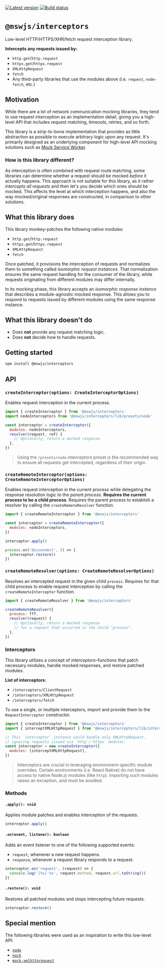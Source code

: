 [![Latest version](https://img.shields.io/npm/v/@mswjs/interceptors.svg)](https://www.npmjs.com/package/@mswjs/interceptors)
[![Build status](https://img.shields.io/circleci/project/github/mswjs/interceptors/master.svg)](https://app.circleci.com/pipelines/github/mswjs/interceptors)

# `@mswjs/interceptors`

Low-level HTTP/HTTPS/XHR/fetch request interception library.

**Intercepts any requests issued by:**

- `http.get`/`http.request`
- `https.get`/`https.request`
- `XMLHttpRequest`
- `fetch`
- Any third-party libraries that use the modules above (i.e. `request`, `node-fetch`, etc.)

## Motivation

While there are a lot of network communication mocking libraries, they tend to use request interception as an implementation detail, giving you a high-level API that includes request matching, timeouts, retries, and so forth.

This library is a strip-to-bone implementation that provides as little abstraction as possible to execute arbitrary logic upon any request. It's primarily designed as an underlying component for high-level API mocking solutions such as [Mock Service Worker](https://github.com/mswjs/msw).

### How is this library different?

As interception is often combined with request route matching, some libraries can determine whether a request should be mocked _before_ it actually happens. This approach is not suitable for this library, as it rather _intercepts all requests_ and then let's you decide which ones should be mocked. This affects the level at which interception happens, and also the way mocked/original responses are constructed, in comparison to other solutions.

## What this library does

This library monkey-patches the following native modules:

- `http.get`/`http.request`
- `https.get`/`https.request`
- `XMLHttpRequest`
- `fetch`

Once patched, it provisions the interception of requests and normalizes them to something called _isomorphic request instances_. That normalization ensures the same request handling for the consumer of the library, while requests originating from different modules may differ internally.

In its mocking phase, this library accepts an _isomorphic response instance_ that describes a module-agnostic mocked response. This allows you to respond to requests issued by different modules using the same response instance.

## What this library doesn't do

- Does **not** provide any request matching logic.
- Does **not** decide how to handle requests.

## Getting started

```bash
npm install @mswjs/interceptors
```

## API

### `createInterceptor(options: CreateInterceptorOptions)`

Enables request interception in the current process.

```js
import { createInterceptor } from '@mswjs/interceptors'
import nodeInterceptors from '@mswjs/interceptors/lib/presets/node'

const interceptor = createInterceptor({
  modules: nodeInterceptors,
  resolver(request, ref) {
    // Optionally, return a mocked response.
  },
})
```

> Using the `/presets/node` interceptors preset is the recommended way to ensure all requests get intercepted, regardless of their origin.

### `createRemoteInterceptor(options: CreateRemoteInterceptorOptions)`

Enables request interception in the current process while delegating the response resolution logic to the _parent process_. **Requires the current process to be a child process**. Requires the parent process to establish a resolver by calling the `createRemoteResolver` function.

```js
import { createRemoteInterceptor } from '@mswjs/interceptors'

const interceptor = createRemoteInterceptor({
  modules: nodeInterceptors,
})

interceptor.apply()

process.on('disconnect', () => {
  interceptor.restore()
})
```

### `createRemoteResolver(options: CreateRemoteResolverOptions)`

Resolves an intercepted request in the given child `process`. Requires for that child process to enable request interception by calling the `createRemoteInterceptor` function.

```js
import { createRemoteResolver } from '@mswjs/interceptors'

createRemoteResolver({
  process: fff,
  resolver(request) {
    // Optionally, return a mocked response
    // for a request that occurred in the child "process".
  },
})
```

### Interceptors

This library utilizes a concept of _interceptors_–functions that patch necessary modules, handle mocked responses, and restore patched modules.

**List of interceptors:**

- `/interceptors/ClientRequest`
- `/interceptors/XMLHttpRequest`
- `/interceptors/fetch`

To use a single, or multiple interceptors, import and provide them to the `RequestInterceptor` constructor.

```js
import { createInterceptor } from '@mswjs/interceptors'
import { interceptXMLHttpRequest } from '@mswjs/interceptors/lib/interceptors/XMLHttpRequest'

// This `interceptor` instance would handle only XMLHttpRequest,
// ignoring requests issued via `http`/`https` modules.
const interceptor = new createInterceptor({
  modules: [interceptXMLHttpRequest],
})
```

> Interceptors are crucial in leveraging environment-specific module overrides. Certain environments (i.e. React Native) do not have access to native Node.js modules (like `http`). Importing such modules raises an exception, and must be avoided.

### Methods

#### `.apply(): void`

Applies module patches and enables interception of the requests.

```js
interceptor.apply()
```

#### `.on(event, listener): boolean`

Adds an event listener to one of the following supported events:

- `request`, whenever a new request happens.
- `response`, whenever a request library responds to a request.

```js
interceptor.on('request', (request) => {
  console.log('[%s] %s', request.method, request.url.toString())
})
```

#### `.restore(): void`

Restores all patched modules and stops intercepting future requests.

```js
interceptor.restore()
```

## Special mention

The following libraries were used as an inspiration to write this low-level API:

- [`node`](https://github.com/nodejs/node)
- [`nock`](https://github.com/nock/nock)
- [`mock-xmlhttprequest`](https://github.com/berniegp/mock-xmlhttprequest)
